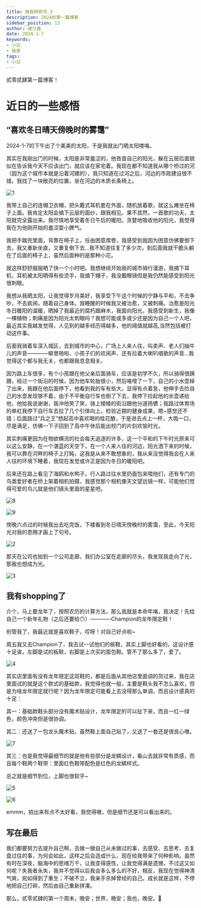 ```yaml
---
title: 独居碎碎念_3
description: 2024的第一篇博客
sidebar_position: 13
author: 啵贝鑫
date: 2024-1-7
keywords:
- 小记
- 独居
tags: 
- 小记
---
```


贰零贰肆第一篇博客！

# 近日的一些感悟

## “喜欢冬日晴天傍晚时的雾霭”

2024-1-7的下午出了个美美的太阳，于是我就出门晒太阳喽咯。

其实在我刚出门的时候，太阳是非常羞涩的，他吝啬自己的阳光，躲在云层后面貌似在告诉我今天不应该出门，就应该在家宅着。我现在都不知道我从哪个桥过的河（因为这个城市本就是沿着河建的），我只知道在过河之后，河边的市政建设很不错。我找了一块敞亮的位置，坐在河边的木质长条椅上。

![1](../../static/life_Page/Games/2024_1_7/1.jpg)

我带上自己的连帽卫衣帽，把头戴式耳机套在外面，随机放着歌，就这么瘫坐在椅子上面。我肯定太阳会摘下云层的面纱，跟我相见。果不其然，一首歌的功夫，太阳就完全露出来。我尽情地享受着冬日午后的暖阳，贪婪地吸收他的阳光，我觉得我在为他刚开始的羞涩耍小脾气。

我把手踹兜里面，背靠在椅子上，任由困意席卷，我感受到我因为困意仿佛要倒下去，我又重新坐直，又重复倒下去...我不知道往复了多少次，到后面我就干脆头躺在了后面的椅子上，虽然后面种的是那种小花。

就这样舒舒服服晒了快一个小时吧。我想继续开始我的城市骑行漫游，我摘下耳机，耳机被太阳晒得有些烫手，我摘下帽子，我没戴眼镜但是我仍然能感受到阳光很刺眼。

我想从我晒太阳，让我觉得岁月美好，我享受下午这个时候的宁静与平和，不去争吵，不去疯闹，随着自己身体。我睡醒的时候我又被治愈，又被刺痛。治愈是阳光冬日暖阳的温暖，晒掉了我最近的腐朽跟麻木，我面向阳光，我感受到新生，我像一棵植物；刺痛是因为阳光太刺眼吗？我想可能或多或少还是因为自己一个人吧，最近其实我越发觉得，人见到的越多经历得越多，他的阈值就越高,当然包括被打动这件事。

后面我骑着车深入城区，去到城市的中心，广场上人来人往，叫卖声、老人们抽牛儿的声音————噼里啪啦、小孩子们的欢闹声、还有拉着大喇叭唱歌的声音...我觉得这个都与我无关，也都跟我息息相关。

因为路上车很多，有个小孩跟在他父亲后面骑车，应该是初学不久，所以骑得很蹒跚，经过一个街沿的时候，因为他车轮胎很小，然后咯噔了一下，自己的小水壶掉了出来，我跟在他后面停下，他看到我的车有些大，显得有点着急，他伸手去捡自己的水壶发现够不着，由于不平衡自行车也倒了下去，我停下捡起他的水壶递给他，他给我说谢谢，我冲他笑了笑，骑上矮矮的街沿跟他分道扬镳；我路过体育场的单杠我停下自行车去拉了几个引体向上，检验近期的健身成果，嗯~感觉还不错；后面路过“兵之王”想起高中喜欢喝的桂花酿，于是进去点上一杯，大吸一口，尽是满足，仿佛一下子回到了高中午休后能出校门的片刻欢愉时光。

其实刺痛更因为在物欲横流的社会每天追逐的许多，这一个平和的下午时光原来可以这么安静，在一个湛蓝的天空下，在一个人来人往的河边，阳光洒下来的时候，我可以靠在河畔的椅子上打盹，这我是从来不敢想象的，我从来没觉得我会在人来人往的环境下睡着，我现在发觉或许正是因为冬日的暖阳吧。

后来还在路上看见了海鸥和水鸭子。行人路过往水里扔面包来喂他们，还有专门的鸟类爱好者在桥上架着相机拍摄，我感觉那个相机像天文望远镜一样，可能他们觉得可爱的鸟儿就是他们镜头里面的星星吧。

![8](../../static/life_Page/Games/2024_1_7/5.jpg)

![9](../../static/life_Page/Games/2024_1_7/6.jpg)

傍晚六点过的时候我出去吃完饭，下楼看到冬日晴天傍晚时的雾霭，至此，今天阳光对我的恩赐才画上了句号。

![2](../../static/life_Page/Games/2024_1_7/7.jpg)

那天在公司也拍到一个公司走廊，我们办公室在走廊的尽头，我发现我走向了光，那我也想成为光。

![3](../../static/life_Page/Games/2024_1_7/2.jpg)


## 我有shopping了

介个，马上要龙年了，按照农历的计算方法，那么我就是本命年咯，我决定！先给自己一个新年礼物（之后还要给😶）————Champion的龙年限定鞋！

别管我了，我最近就是喜欢鞋子，哎呀！对自己好点啦~

周五我又去Champion了，我去试一试他们的板鞋，其实上脚也好看的，这设计感十足诶，左脚是试的板鞋，右脚是上次买的面包鞋。管不了那么多了，爱了。

![4](../../static/life_Page/Games/2024_1_7/3.jpg)

其实店里面有没有龙年限定这双鞋的，都是后面从其他店里面调的货过来，我在店里面试的就是这个款式的基础款，我觉得也就一般，主要是鞋头我不怎么喜欢，但是为啥龙年限定就行呢？因为龙年限定可能看上去没得那么单调，而且设计感真的十足：

其一：基础款鞋头部分没有魔术贴设计，龙年限定的可以扯下来，而且一红一绿色，颜色冲突但是很协调。

其二：还送了一包龙头魔术贴，虽然鞋上面自己贴了，又送了一套还是很良心嗷。

![7](../../static/life_Page/Games/2024_1_7/9.jpg)

其三：也是我觉得最细节的就是他有些部分是龙鳞设计，看山去就非常有质感，而且每个鞋两个鞋带：里面红色鞋带配色是红色的龙鳞样式。

总之就是细节到位，上脚也很软乎~

![5](../../static/life_Page/Games/2024_1_7/4.jpg)

![6](../../static/life_Page/Games/2024_1_7/8.jpg)

emmm，拍出来有点不太好看，我觉得嗷，但是细节还是可以看出来的。


## 写在最后

我们都要努力去提升自己啊，去做一做自己从未做过的事，去感受、去思考、去复盘过往的事，为何会如此，这样之后会造成什么，现在给我带来了何种影响。虽然有时在深夜，脑海中的思绪万千，让我变得感性，让我觉得满是遗憾，不过这又如何呢？失我者永失，我并不觉得以后我会多么多么的不好，相反，我现在觉得神清气爽，宛如得到了重生；不破不立，我亲手杀掉曾经的自己。成长就是这样，不停地把自己打碎，然后由自己重新拼凑。

那么，贰零贰肆的第一个周末，晚安；世界，晚安；我也，晚安。🌙

